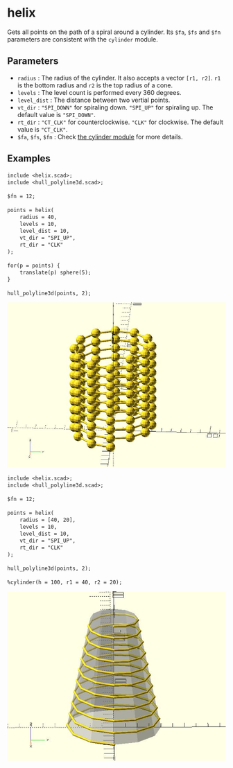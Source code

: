# helix

Gets all points on the path of a spiral around a cylinder. Its `$fa`, `$fs` and `$fn` parameters are consistent with the `cylinder` module. 

## Parameters

- `radius` : The radius of the cylinder. It also accepts a vector `[r1, r2]`. `r1` is the bottom radius and `r2` is the top radius of a cone.
- `levels` : The level count is performed every 360 degrees. 
- `level_dist` : The distance between two vertial points.
- `vt_dir` : `"SPI_DOWN"` for spiraling down. `"SPI_UP"` for spiraling up. The default value is `"SPI_DOWN"`.
- `rt_dir` : `"CT_CLK"` for counterclockwise. `"CLK"` for clockwise. The default value is `"CT_CLK"`.
- `$fa`, `$fs`, `$fn` : Check [the cylinder module](https://en.wikibooks.org/wiki/OpenSCAD_User_Manual/Primitive_Solids#cylinder) for more details.

## Examples
    
	include <helix.scad>;
	include <hull_polyline3d.scad>;
	
	$fn = 12;
	
	points = helix(
	    radius = 40, 
	    levels = 10, 
	    level_dist = 10, 
	    vt_dir = "SPI_UP", 
	    rt_dir = "CLK"
	);
	
	for(p = points) {
	    translate(p) sphere(5);
	}
	
	hull_polyline3d(points, 2);

![helix](images/lib-helix-1.JPG)

	include <helix.scad>;
	include <hull_polyline3d.scad>;

	$fn = 12;

	points = helix(
		radius = [40, 20], 
		levels = 10, 
		level_dist = 10, 
		vt_dir = "SPI_UP", 
		rt_dir = "CLK"
	);

	hull_polyline3d(points, 2);

	%cylinder(h = 100, r1 = 40, r2 = 20);

![helix](images/lib-helix-2.JPG)
